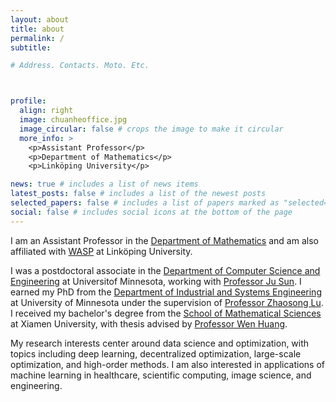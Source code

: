 ```yaml
---
layout: about
title: about
permalink: /
subtitle:

# Address. Contacts. Moto. Etc.



profile:
  align: right
  image: chuanheoffice.jpg
  image_circular: false # crops the image to make it circular
  more_info: >
    <p>Assistant Professor</p>
    <p>Department of Mathematics</p>
    <p>Linköping University</p>

news: true # includes a list of news items
latest_posts: false # includes a list of the newest posts
selected_papers: false # includes a list of papers marked as "selected={true}"
social: false # includes social icons at the bottom of the page
---
```



I am an Assistant Professor in the <a href='https://liu.se/en/organisation/liu/mai'>Department of Mathematics</a> and am also affiliated with <a href='https://wasp-sweden.org/'>WASP</a> at Linköping University.    

I was a postdoctoral associate in the <a href='https://cse.umn.edu/cs'>Department of Computer Science and Engineering</a> at Universitof Minnesota, working with <a href='https://sunju.org/'>Professor Ju Sun</a>. I earned my PhD from the <a href='https://cse.umn.edu/isye'>Department of Industrial and Systems Engineering</a> at University of Minnesota under the supervision of <a href='https://zhaosong-lu.github.io/index.html'>Professor Zhaosong Lu</a>. I received my bachelor's degree from the <a href='https://math.xmu.edu.cn/en/'>School of Mathematical Sciences</a> at Xiamen University, with thesis advised by <a href='https://www.math.fsu.edu/~whuang2/'>Professor Wen Huang</a>. 

My research interests center around data science and optimization, with topics including deep learning, decentralized optimization, large-scale optimization, and high-order methods. I am also interested in applications of machine learning in healthcare, scientific computing, image science, and engineering.

